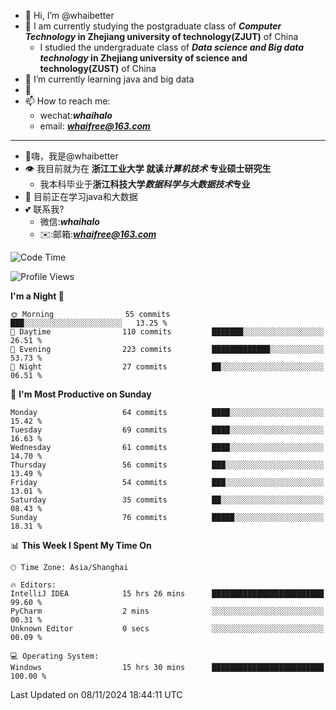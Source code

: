 - 👋 Hi, I’m @whaibetter
- 👀 I am currently studying the postgraduate class of ***Computer Technology* in Zhejiang university of technology(ZJUT)** of China
  -  I studied the undergraduate class of ***Data science and Big data technology* in Zhejiang university of science and technology(ZUST)** of China
- 🌱 I’m currently learning java and big data
- 💞️ 
- 📫 How to reach me: 
  - wechat:***whaihalo***
  - email: ***whaifree@163.com***
 ------------------------
- 👋嗨，我是@whaibetter
- 👁 我目前就为在 **浙江工业大学 就读*计算机技术* 专业硕士研究生**
  - 我本科毕业于**浙江科技大学*数据科学与大数据技术*专业**
- 🌴 目前正在学习java和大数据
- 💕 联系我?
  - 微信:***whaihalo***
  - ✉️:邮箱:***whaifree@163.com***

<!--START_SECTION:waka-->
![Code Time](http://img.shields.io/badge/Code%20Time-598%20hrs%2039%20mins-blue)

![Profile Views](http://img.shields.io/badge/Profile%20Views-0-blue)

**I'm a Night 🦉** 

```text
🌞 Morning                55 commits          ███░░░░░░░░░░░░░░░░░░░░░░   13.25 % 
🌆 Daytime                110 commits         ███████░░░░░░░░░░░░░░░░░░   26.51 % 
🌃 Evening                223 commits         █████████████░░░░░░░░░░░░   53.73 % 
🌙 Night                  27 commits          ██░░░░░░░░░░░░░░░░░░░░░░░   06.51 % 
```
📅 **I'm Most Productive on Sunday** 

```text
Monday                   64 commits          ████░░░░░░░░░░░░░░░░░░░░░   15.42 % 
Tuesday                  69 commits          ████░░░░░░░░░░░░░░░░░░░░░   16.63 % 
Wednesday                61 commits          ████░░░░░░░░░░░░░░░░░░░░░   14.70 % 
Thursday                 56 commits          ███░░░░░░░░░░░░░░░░░░░░░░   13.49 % 
Friday                   54 commits          ███░░░░░░░░░░░░░░░░░░░░░░   13.01 % 
Saturday                 35 commits          ██░░░░░░░░░░░░░░░░░░░░░░░   08.43 % 
Sunday                   76 commits          █████░░░░░░░░░░░░░░░░░░░░   18.31 % 
```


📊 **This Week I Spent My Time On** 

```text
🕑︎ Time Zone: Asia/Shanghai

🔥 Editors: 
IntelliJ IDEA            15 hrs 26 mins      █████████████████████████   99.60 % 
PyCharm                  2 mins              ░░░░░░░░░░░░░░░░░░░░░░░░░   00.31 % 
Unknown Editor           0 secs              ░░░░░░░░░░░░░░░░░░░░░░░░░   00.09 % 

💻 Operating System: 
Windows                  15 hrs 30 mins      █████████████████████████   100.00 % 
```


 Last Updated on 08/11/2024 18:44:11 UTC
<!--END_SECTION:waka-->

